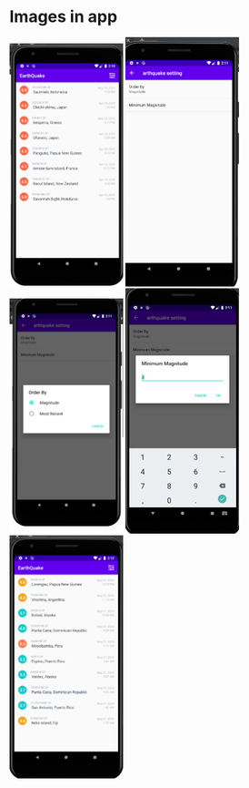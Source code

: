 # Images in app
<img src="Images/Screenshot%20(60).png" width="200"> <img src="Images/Screenshot%20(55).png" width="200">
<img src="Images/Screenshot%20(56).png" width="200">
<img src="Images/Screenshot%20(58).png" width="200">
<img src="Images/Screenshot%20(59).png" width="200">
